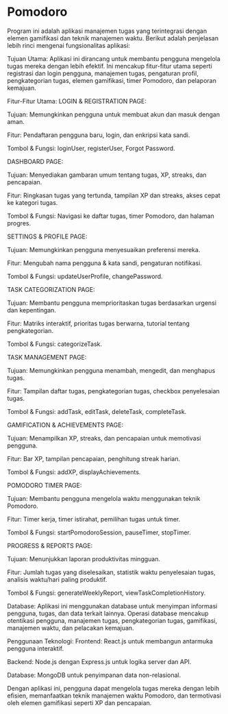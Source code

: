 # Pomodoro
Program ini adalah aplikasi manajemen tugas yang terintegrasi dengan elemen gamifikasi dan teknik manajemen waktu. Berikut adalah penjelasan lebih rinci mengenai fungsionalitas aplikasi:

Tujuan Utama:
Aplikasi ini dirancang untuk membantu pengguna mengelola tugas mereka dengan lebih efektif. Ini mencakup fitur-fitur utama seperti registrasi dan login pengguna, manajemen tugas, pengaturan profil, pengkategorian tugas, elemen gamifikasi, timer Pomodoro, dan pelaporan kemajuan.

Fitur-Fitur Utama:
LOGIN & REGISTRATION PAGE:

Tujuan: Memungkinkan pengguna untuk membuat akun dan masuk dengan aman.

Fitur: Pendaftaran pengguna baru, login, dan enkripsi kata sandi.

Tombol & Fungsi: loginUser, registerUser, Forgot Password.

DASHBOARD PAGE:

Tujuan: Menyediakan gambaran umum tentang tugas, XP, streaks, dan pencapaian.

Fitur: Ringkasan tugas yang tertunda, tampilan XP dan streaks, akses cepat ke kategori tugas.

Tombol & Fungsi: Navigasi ke daftar tugas, timer Pomodoro, dan halaman progres.

SETTINGS & PROFILE PAGE:

Tujuan: Memungkinkan pengguna menyesuaikan preferensi mereka.

Fitur: Mengubah nama pengguna & kata sandi, pengaturan notifikasi.

Tombol & Fungsi: updateUserProfile, changePassword.

TASK CATEGORIZATION PAGE:

Tujuan: Membantu pengguna memprioritaskan tugas berdasarkan urgensi dan kepentingan.

Fitur: Matriks interaktif, prioritas tugas berwarna, tutorial tentang pengkategorian.

Tombol & Fungsi: categorizeTask.

TASK MANAGEMENT PAGE:

Tujuan: Memungkinkan pengguna menambah, mengedit, dan menghapus tugas.

Fitur: Tampilan daftar tugas, pengkategorian tugas, checkbox penyelesaian tugas.

Tombol & Fungsi: addTask, editTask, deleteTask, completeTask.

GAMIFICATION & ACHIEVEMENTS PAGE:

Tujuan: Menampilkan XP, streaks, dan pencapaian untuk memotivasi pengguna.

Fitur: Bar XP, tampilan pencapaian, penghitung streak harian.

Tombol & Fungsi: addXP, displayAchievements.

POMODORO TIMER PAGE:

Tujuan: Membantu pengguna mengelola waktu menggunakan teknik Pomodoro.

Fitur: Timer kerja, timer istirahat, pemilihan tugas untuk timer.

Tombol & Fungsi: startPomodoroSession, pauseTimer, stopTimer.

PROGRESS & REPORTS PAGE:

Tujuan: Menunjukkan laporan produktivitas mingguan.

Fitur: Jumlah tugas yang diselesaikan, statistik waktu penyelesaian tugas, analisis waktu/hari paling produktif.

Tombol & Fungsi: generateWeeklyReport, viewTaskCompletionHistory.

Database:
Aplikasi ini menggunakan database untuk menyimpan informasi pengguna, tugas, dan data terkait lainnya. Operasi database mencakup otentikasi pengguna, manajemen tugas, pengkategorian tugas, gamifikasi, manajemen waktu, dan pelacakan kemajuan.

Penggunaan Teknologi:
Frontend: React.js untuk membangun antarmuka pengguna interaktif.

Backend: Node.js dengan Express.js untuk logika server dan API.

Database: MongoDB untuk penyimpanan data non-relasional.

Dengan aplikasi ini, pengguna dapat mengelola tugas mereka dengan lebih efisien, memanfaatkan teknik manajemen waktu Pomodoro, dan termotivasi oleh elemen gamifikasi seperti XP dan pencapaian.
